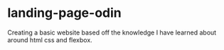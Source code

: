 # landing-page-odin

Creating a basic website based off the knowledge I have learned about around html css and flexbox.
